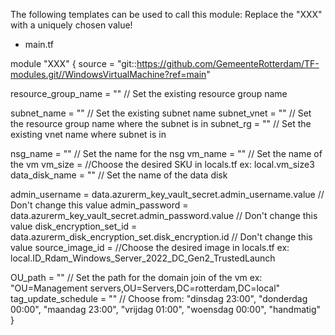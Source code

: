 The following templates can be used to call this module:
Replace the "XXX" with a uniquely chosen value!

- main.tf

module "XXX" {
  source = "git::https://github.com/GemeenteRotterdam/TF-modules.git//WindowsVirtualMachine?ref=main"

  resource_group_name = "" // Set the existing resource group name

  subnet_name = "" // Set the existing subnet name
  subnet_vnet = "" // Set the resource group name where the subnet is in
  subnet_rg   = "" // Set the existing vnet name where subnet is in

  nsg_name       = "" // Set the name for the nsg
  vm_name        = "" // Set the name of the vm
  vm_size        =    //Choose the desired SKU in locals.tf ex: local.vm_size3
  data_disk_name = "" // Set the name of the data disk

  admin_username         = data.azurerm_key_vault_secret.admin_username.value // Don't change this value
  admin_password         = data.azurerm_key_vault_secret.admin_password.value // Don't change this value
  disk_encryption_set_id = data.azurerm_disk_encryption_set.disk_encryption.id // Don't change this value
  source_image_id        = //Choose the desired image in locals.tf ex: local.ID_Rdam_Windows_Server_2022_DC_Gen2_TrustedLaunch

  OU_path             = "" // Set the path for the domain join of the vm ex: "OU=Management servers,OU=Servers,DC=rotterdam,DC=local"
  tag_update_schedule = "" // Choose from: "dinsdag 23:00", "donderdag 00:00", "maandag 23:00", "vrijdag 01:00", "woensdag 00:00", "handmatig"
}